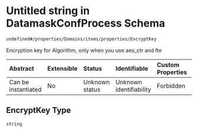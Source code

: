 # Untitled string in DatamaskConfProcess Schema

```txt
undefined#/properties/Domains/items/properties/EncryptKey
```

Encryption key for Algorithm, only when you use aes\_ctr and fte

| Abstract            | Extensible | Status         | Identifiable            | Custom Properties | Additional Properties | Access Restrictions | Defined In                                                                |
| :------------------ | :--------- | :------------- | :---------------------- | :---------------- | :-------------------- | :------------------ | :------------------------------------------------------------------------ |
| Can be instantiated | No         | Unknown status | Unknown identifiability | Forbidden         | Allowed               | none                | [datamask.schema.json\*](out/datamask.schema.json "open original schema") |

## EncryptKey Type

`string`
